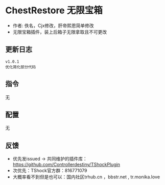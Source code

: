 # ChestRestore 无限宝箱

- 作者: 佚名，Cjx修改，肝帝熙恩简单修改
- 无限宝箱插件，装上后箱子无限拿取且不可更改

## 更新日志

```
v1.0.1
优化简化部分代码
```

## 指令

无

## 配置

无

## 反馈
- 优先发issued -> 共同维护的插件库：https://github.com/Controllerdestiny/TShockPlugin
- 次优先：TShock官方群：816771079
- 大概率看不到但是也可以：国内社区trhub.cn ，bbstr.net , tr.monika.love
